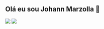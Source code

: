 ## Olá eu sou Johann Marzolla 👋

<!--
**JohannMarzolla/JohannMarzolla** is a ✨ _special_ ✨ repository because its `README.md` (this file) appears on your GitHub profile.

Here are some ideas to get you started:

- 🔭 I’m currently working on ...
- 🌱 I’m currently learning ...
- 👯 I’m looking to collaborate on ...
- 🤔 I’m looking for help with ...
- 💬 Ask me about ...
- 📫 How to reach me: ...
- 😄 Pronouns: ...
- ⚡ Fun fact: ...
-->
<div>
  <img  heigth = "180em" src="https://github-readme-stats.vercel.app/api?username=johannmarzolla&show_icons=true&theme=tokyonight"/>
  <img heigth = "180em" src="https://github-readme-stats.vercel.app/api/top-langs/?username=johannmarzolla&layout=donut-vertical&theme=tokyonight"/>
  
</div>
